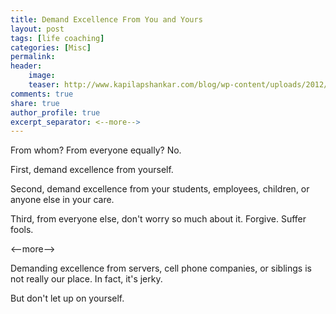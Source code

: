 ```yaml
---
title: Demand Excellence From You and Yours
layout: post
tags: [life coaching]
categories: [Misc]
permalink: 
header:
    image: 
    teaser: http://www.kapilapshankar.com/blog/wp-content/uploads/2012/11/Soaring-Eagle-1.jpg
comments: true
share: true
author_profile: true
excerpt_separator: <--more-->
---
```


From whom? From everyone equally? No. 

First, demand excellence from yourself.

Second, demand excellence from your students, employees, children, or anyone else in your care.

Third, from everyone else, don't worry so much about it. Forgive. Suffer fools. 

<--more-->


Demanding excellence from servers, cell phone companies, or siblings is not really our place. In fact, it's jerky. 

But don't let up on yourself.